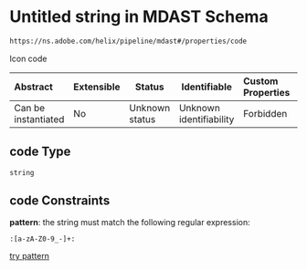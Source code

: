 # Untitled string in MDAST Schema

```txt
https://ns.adobe.com/helix/pipeline/mdast#/properties/code
```

Icon code


| Abstract            | Extensible | Status         | Identifiable            | Custom Properties | Additional Properties | Access Restrictions | Defined In                                                      |
| :------------------ | ---------- | -------------- | ----------------------- | :---------------- | --------------------- | ------------------- | --------------------------------------------------------------- |
| Can be instantiated | No         | Unknown status | Unknown identifiability | Forbidden         | Allowed               | none                | [mdast.schema.json\*](mdast.schema.json "open original schema") |

## code Type

`string`

## code Constraints

**pattern**: the string must match the following regular expression: 

```regexp
:[a-zA-Z0-9_-]+:
```

[try pattern](https://regexr.com/?expression=%3A%5Ba-zA-Z0-9_-%5D%2B%3A "try regular expression with regexr.com")
